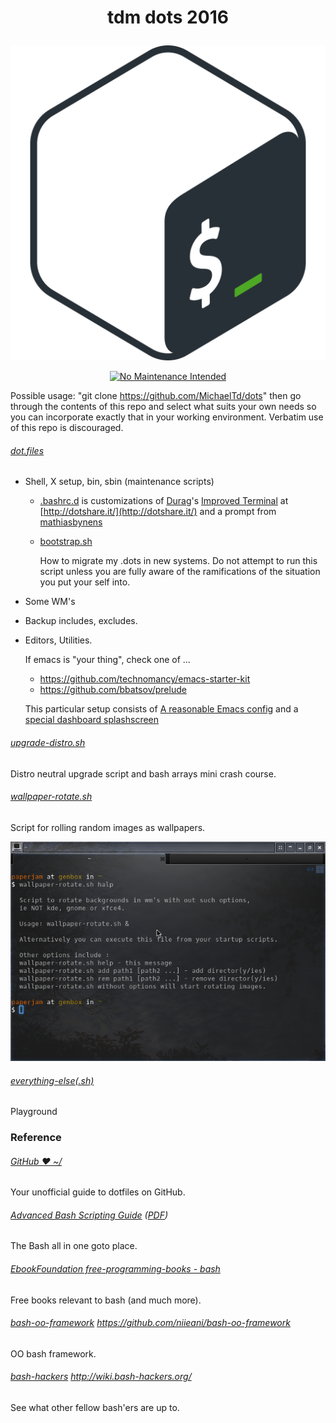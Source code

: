 # <p align="center">tdm dots 2016</p>
<p align="center"><a href="http://www.tldp.org/LDP/abs/html/abs-guide.html"><img alt="bash-logo" src="img/bash-logo.png"></a></p>
<p align="center"><a href="http://unmaintained.tech/"><img alt="No Maintenance Intended" src="http://unmaintained.tech/badge.svg"></a></p>

  Possible usage: "git clone https://github.com/MichaelTd/dots" then go through the contents of this repo and select what suits your own needs so you can incorporate exactly that in your working environment. Verbatim use of this repo is discouraged.

###### [dot.files](dot.files)
* Shell, X setup, bin, sbin (maintenance scripts)

  * [.bashrc.d](dot.files/.bashrc.d) is customizations of [Durag](http://dotshare.it/~Durag/)'s [Improved Terminal](http://dotshare.it/dots/1027/) at [http://dotshare.it/](http://dotshare.it/) and a prompt from [mathiasbynens](https://github.com/mathiasbynens/dotfiles)

  * [bootstrap.sh](bootstrap.sh)

    How to migrate my .dots in new systems. Do not attempt to run this script unless you are fully aware of the ramifications of the situation you put your self into.

* Some WM's
* Backup includes, excludes.
* Editors, Utilities.

  If emacs is "your thing", check one of ...
    * https://github.com/technomancy/emacs-starter-kit
    * https://github.com/bbatsov/prelude

  This particular setup consists of [A reasonable Emacs config](https://github.com/purcell/emacs.d) and a [special dashboard splashscreen](https://github.com/notarock/.emacs.d)

###### [upgrade-distro.sh](dot.files/sbin/upgrade-distro.sh)
Distro neutral upgrade script and bash arrays mini crash course.

###### [wallpaper-rotate.sh](dot.files/bin/wallpaper-rotate.sh)
Script for rolling random images as wallpapers.

![wallpaper-rotate.sh](img/wpr.png "Help screen")

###### [everything-else(.sh)](#)
Playground

### Reference
###### [GitHub ❤ ~/](https://dotfiles.github.io/)
Your unofficial guide to dotfiles on GitHub.

###### [Advanced Bash Scripting Guide](http://www.tldp.org/LDP/abs/html/abs-guide.html) ([PDF](http://www.tldp.org/LDP/abs/abs-guide.pdf))
The Bash all in one goto place.

###### [EbookFoundation free-programming-books - bash](https://github.com/EbookFoundation/free-programming-books/blob/master/free-programming-books.md#bash)
Free books relevant to bash (and much more).

###### [bash-oo-framework](https://github.com/niieani/bash-oo-framework) https://github.com/niieani/bash-oo-framework
OO bash framework.

###### [bash-hackers](http://wiki.bash-hackers.org/) http://wiki.bash-hackers.org/
See what other fellow bash'ers are up to.
